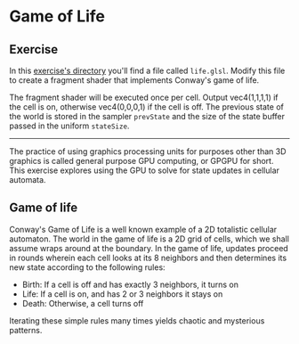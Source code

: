 # Game of Life

## Exercise

In this [exercise's directory](/open/gpgpu-1) you'll find a file called `life.glsl`. Modify this file to create a fragment shader that implements Conway's game of life.

The fragment shader will be executed once per cell. Output vec4(1,1,1,1) if the cell is on, otherwise vec4(0,0,0,1) if the cell is off. The previous state of the world is stored in the sampler `prevState` and the size of the state buffer passed in the uniform `stateSize`.

***

The practice of using graphics processing units for purposes other than 3D graphics is called general purpose GPU computing, or GPGPU for short. This exercise explores using the GPU to solve for state updates in cellular automata.

## Game of life

Conway's Game of Life is a well known example of a 2D totalistic cellular automaton. The world in the game of life is a 2D grid of cells, which we shall assume wraps around at the boundary. In the game of life, updates proceed in rounds wherein each cell looks at its 8 neighbors and then determines its new state according to the following rules:

* Birth: If a cell is off and has exactly 3 neighbors, it turns on
* Life: If a cell is on, and has 2 or 3 neighbors it stays on
* Death: Otherwise, a cell turns off

Iterating these simple rules many times yields chaotic and mysterious patterns.
